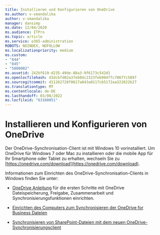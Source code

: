```yaml
---
title: Installieren und Konfigurieren von OneDrive
ms.author: v-smandalika
author: v-smandalika
manager: dansimp
ms.date: 12/04/2020
ms.audience: ITPro
ms.topic: article
ms.service: o365-administration
ROBOTS: NOINDEX, NOFOLLOW
ms.localizationpriority: medium
ms.custom:
- "844"
- "845"
- "5800002"
ms.assetid: 242bf619-d235-49de-88a3-9f6173c542d1
ms.openlocfilehash: d3dcbfd02a37eb0dc2323feb904ffc78677c5897
ms.sourcegitcommit: d11262728f0617a843a0117cb5172aa322022b27
ms.translationtype: MT
ms.contentlocale: de-DE
ms.lasthandoff: 03/08/2022
ms.locfileid: "63160051"
---
```

# <a name="install-and-configure-onedrive"></a>Installieren und Konfigurieren von OneDrive

Der OneDrive-Synchronisation-Client ist mit Windows 10 vorinstalliert. Um OneDrive für Windows 7 oder Mac zu installieren oder die mobile App für Ihr Smartphone oder Tablet zu erhalten, wechseln Sie zu [https://onedrive.com/download](https://onedrive.com/download).
  
Informationen zum Einrichten des OneDrive-Synchronisation-Clients in Windows finden Sie unter:
  
- [OneDrive Anleitung](https://admin.microsoft.com/adminportal/home#/modernonboarding/onedrivequickstartguide) für die ersten Schritte mit OneDrive Dateispeicherung, Freigabe, Zusammenarbeit und Synchronisierungsfunktionen einrichten.

- [Einrichten des Computers zum Synchronisieren der OneDrive for Business Dateien](https://go.microsoft.com/fwlink/?linkid=533375)

- [Synchronisieren von SharePoint-Dateien mit dem neuen OneDrive-Synchronisierungsclient](https://go.microsoft.com/fwlink/?linkid=871666)
